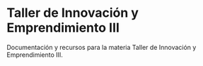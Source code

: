 # Taller de Innovación y Emprendimiento III

Documentación y recursos para la materia Taller de Innovación y Emprendimiento III.